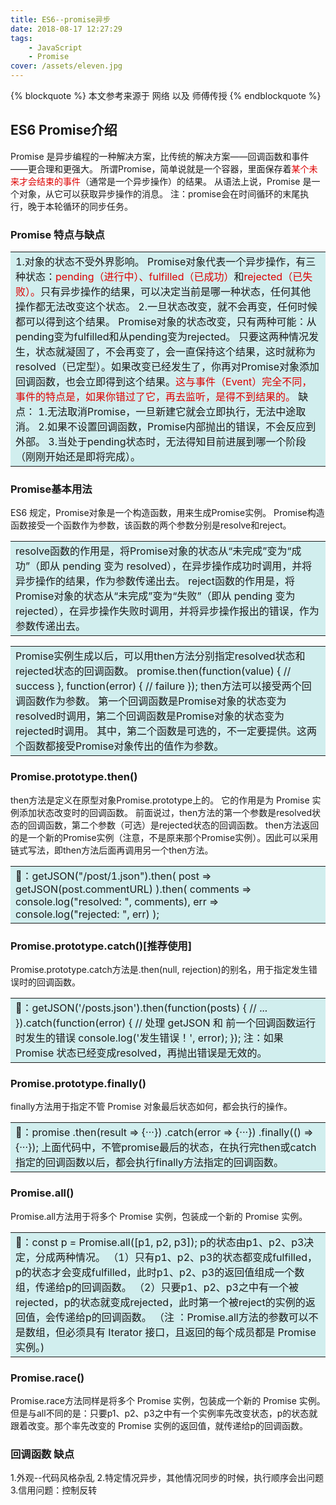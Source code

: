 ```yaml
---
title: ES6--promise异步
date: 2018-08-17 12:27:29
tags:
    - JavaScript
    - Promise
cover: /assets/eleven.jpg
---
```

{% blockquote %}
本文参考来源于 网络 以及 师傅传授
{% endblockquote %}

## ES6  Promise介绍
Promise 是异步编程的一种解决方案，比传统的解决方案——回调函数和事件——更合理和更强大。
所谓Promise，简单说就是一个容器，里面保存着<font color="#dd0000">某个未来才会结束的事件</font>（通常是一个异步操作）的结果。
从语法上说，Promise 是一个对象，从它可以获取异步操作的消息。
注：promise会在时间循环的末尾执行，晚于本轮循环的同步任务。

### Promise 特点与缺点
<table><tr><td bgcolor=#D1EEEE>1.对象的状态不受外界影响。
Promise对象代表一个异步操作，有三种状态：<font color="#dd0000">pending（进行中）、</font><font color="#dd0000">fulfilled（已成功）</font>和<font color="#dd0000">rejected（已失败）。</font>只有异步操作的结果，可以决定当前是哪一种状态，任何其他操作都无法改变这个状态。
2.一旦状态改变，就不会再变，任何时候都可以得到这个结果。
Promise对象的状态改变，只有两种可能：从pending变为fulfilled和从pending变为rejected。
只要这两种情况发生，状态就凝固了，不会再变了，会一直保持这个结果，这时就称为 resolved（已定型）。如果改变已经发生了，你再对Promise对象添加回调函数，也会立即得到这个结果。<font color="#dd0000">这与事件（Event）完全不同，事件的特点是，如果你错过了它，再去监听，是得不到结果的。</font>
缺点：
1.无法取消Promise，一旦新建它就会立即执行，无法中途取消。
2.如果不设置回调函数，Promise内部抛出的错误，不会反应到外部。
3.当处于pending状态时，无法得知目前进展到哪一个阶段（刚刚开始还是即将完成）。
</td></tr></table>

### Promise基本用法
ES6 规定，Promise对象是一个构造函数，用来生成Promise实例。
Promise构造函数接受一个函数作为参数，该函数的两个参数分别是resolve和reject。
<table><tr><td bgcolor=#D1EEEE>resolve函数的作用是，将Promise对象的状态从“未完成”变为“成功”（即从 pending 变为 resolved），在异步操作成功时调用，并将异步操作的结果，作为参数传递出去。
reject函数的作用是，将Promise对象的状态从“未完成”变为“失败”（即从 pending 变为 rejected），在异步操作失败时调用，并将异步操作报出的错误，作为参数传递出去。
</td></tr></table>
<table><tr><td bgcolor=#D1EEEE>Promise实例生成以后，可以用then方法分别指定resolved状态和rejected状态的回调函数。
promise.then(function(value) {
  // success
}, function(error) {
  // failure
});
then方法可以接受两个回调函数作为参数。
第一个回调函数是Promise对象的状态变为resolved时调用，第二个回调函数是Promise对象的状态变为rejected时调用。
其中，第二个函数是可选的，不一定要提供。这两个函数都接受Promise对象传出的值作为参数。
</td></tr></table>


### Promise.prototype.then()
then方法是定义在原型对象Promise.prototype上的。
它的作用是为 Promise 实例添加状态改变时的回调函数。
前面说过，then方法的第一个参数是resolved状态的回调函数，第二个参数（可选）是rejected状态的回调函数。
then方法返回的是一个新的Promise实例（注意，不是原来那个Promise实例）。因此可以采用链式写法，即then方法后面再调用另一个then方法。
<table><tr><td bgcolor=#D1EEEE>🌰：getJSON("/post/1.json").then(
  post => getJSON(post.commentURL)
).then(
  comments => console.log("resolved: ", comments),
  err => console.log("rejected: ", err)
);
</td></tr></table>

### Promise.prototype.catch()[推荐使用]
Promise.prototype.catch方法是.then(null, rejection)的别名，用于指定发生错误时的回调函数。
<table><tr><td bgcolor=#D1EEEE>🌰：getJSON('/posts.json').then(function(posts) {
  // ...
}).catch(function(error) {
  // 处理 getJSON 和 前一个回调函数运行时发生的错误
  console.log('发生错误！', error);
});
注：如果 Promise 状态已经变成resolved，再抛出错误是无效的。
</td></tr></table>

### Promise.prototype.finally()
finally方法用于指定不管 Promise 对象最后状态如何，都会执行的操作。
<table><tr><td bgcolor=#D1EEEE>🌰：promise
.then(result => {···})
.catch(error => {···})
.finally(() => {···});
上面代码中，不管promise最后的状态，在执行完then或catch指定的回调函数以后，都会执行finally方法指定的回调函数。
</td></tr></table>

### Promise.all() 
Promise.all方法用于将多个 Promise 实例，包装成一个新的 Promise 实例。
<table><tr><td bgcolor=#D1EEEE>🌰：const p = Promise.all([p1, p2, p3]);
p的状态由p1、p2、p3决定，分成两种情况。
（1）只有p1、p2、p3的状态都变成fulfilled，p的状态才会变成fulfilled，此时p1、p2、p3的返回值组成一个数组，传递给p的回调函数。
（2）只要p1、p2、p3之中有一个被rejected，p的状态就变成rejected，此时第一个被reject的实例的返回值，会传递给p的回调函数。
（注 ：Promise.all方法的参数可以不是数组，但必须具有 Iterator 接口，且返回的每个成员都是 Promise 实例。)
</td></tr></table>

### Promise.race() 
Promise.race方法同样是将多个 Promise 实例，包装成一个新的 Promise 实例。
但是与all不同的是：只要p1、p2、p3之中有一个实例率先改变状态，p的状态就跟着改变。那个率先改变的 Promise 实例的返回值，就传递给p的回调函数。

### 回调函数 缺点
1.外观--代码风格杂乱
2.特定情况异步，其他情况同步的时候，执行顺序会出问题
3.信用问题：控制反转